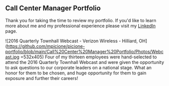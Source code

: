 ## Call Center Manager Portfolio

Thank you for taking the time to review my portfolio. If you'd like to learn more about me and my professional experience please visit my [LinkedIn](http://www.linkedin.com/in/mpicione) page.

![2016 Quarterly Townhall Webcast - Verizon Wireless - Hilliard, OH](https://github.com/mpicione/picione-portfolio/blob/main/Call%20Center%20Manager%20Portfolio/Photos/Webcast.jpg =532x405)
Four of my thirteen employees were hand-selected to attend the 2016 Quarterly Townhall Webcast and were given the opportunity to ask questions to our corporate leaders on a national stage. What an honor for them to be chosen, and huge opportunity for them to gain exposure and further their careers! 